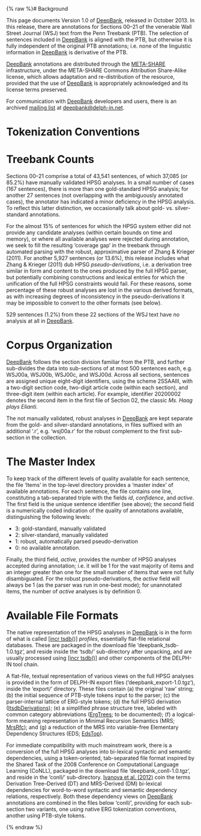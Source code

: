 {% raw %}# Background

This page documents Version 1.0 of [DeepBank](../DeepBank), released in
October 2013. In this release, there are annotations for Sections 00–21
of the venerable Wall Street Journal (WSJ) text from the Penn Treebank
(PTB). The selection of sentences included in [DeepBank](../DeepBank) is
aligned with the PTB, but otherwise it is fully independent of the
original PTB annotations; i.e. none of the linguistic information in
[DeepBank](../DeepBank) is derivative of the PTB.

[DeepBank](../DeepBank) annotations are distributed through the
[META-SHARE](http://www.meta-share.eu/) infrastructure, under the
META-SHARE Commons Attribution Share-Alike license, which allows
adaptation and re-distribution of the resource, provided that the use of
[DeepBank](../DeepBank) is appropriately acknowledged and its license terms
preserved.

For communication with [DeepBank](../DeepBank) developers and users, there
is an archived [mailing
list](http://lists.delph-in.net/archives/deepbank/) at
deepbank@delph-in.net.

# Tokenization Conventions

# Treebank Counts

Sections 00–21 comprise a total of 43,541 sentences, of which 37,085 (or
85.2%) have manually validated HPSG analyses. In a small number of cases
(167 sentences), there is more than one gold-standard HPSG analysis; for
another 27 sentences (not overlapping with the ambiguously annotated
cases), the annotator has indicated a minor deficiency in the HPSG
analysis. To reflect this latter distinction, we occasionally talk about
gold- vs. silver-standard annotations.

For the almost 15% of sentences for which the HPSG system either did not
provide any candidate analyses (within certain bounds on time and
memory), or where all available analyses were rejected during
annotation, we seek to fill the resulting ‘coverage gap’ in the treebank
through automated parsing with the robust, approximative parser of Zhang
& Krieger (2011). For another 5,927 sentences (or 13.6%), this release
includes what Zhang & Krieger (2011) dub HPSG *pseudo-derivations*, i.e.
a derivation tree similar in form and content to the ones produced by
the full HPSG parser, but potentially combining constructions and
lexical entries for which the unification of the full HPSG constraints
would fail. For these reasons, some percentage of these robust analyses
are lost in the various derived formats, as with increasing degrees of
inconsistency in the pseudo-derivations it may be impossible to convert
to the other formats (see below).

529 sentences (1.2%) from these 22 sections of the WSJ text have no
analysis at all in [DeepBank](../DeepBank).

# Corpus Organization

[DeepBank](../DeepBank) follows the section division familiar from the PTB,
and further sub-divides the data into sub-sections of at most 500
sentences each, e.g. WSJ00a, WSJ00b, WSJ00c, and WSJ00d. Across all
sections, sentences are assigned unique eight-digit identifiers, using
the scheme 2SSAAIII, with a two-digit section code, two-digit article
code (within each section), and three-digit item (within each article).
For example, identifier 20200002 denotes the second item in the first
file of Section 02, the classic *Ms. Haag plays Elianti.*

The not manually validated, robust analyses in [DeepBank](../DeepBank) are
kept separate from the gold- and silver-standard annotations, in files
suffixed with an additional ‘.r’, e.g. ‘wsj00a.r’ for the robust
complement to the first sub-section in the collection.

# The Master Index

To keep track of the different levels of quality available for each
sentence, the file ‘Items’ in the top-level directory provides a ‘master
index’ of available annotations. For each sentence, the file contains
one line, constituting a tab-separated triple with the fields *id*,
*confidence*, and *active*. The first field is the unique sentence
identifier (see above); the second field is a numerically coded
indication of the quality of annotations available, distinguishing the
following levels:

- 3: gold-standard, manually validated
- 2: silver-standard, manually validated
- 1: robust, automatically parsed pseudo-derivation
- 0: no available annotation.

Finally, the third field, *active*, provides the number of HPSG analyses
accepted during annotation; i.e. it will be 1 for the vast majority of
items and an integer greater than one for the small number of items that
were not fully disambiguated. For the robust pseudo-derivations, the
*active* field will always be 1 (as the parser was run in one-best
mode); for unannotated items, the number of *active* analyses is by
definition 0.

# Available File Formats

The native representation of the HPSG analyses in [DeepBank](../DeepBank)
is in the form of what is called [\[incr
tsdb()\]](http://www.delph-in.net/itsdb) *profiles*, essentially
flat-file relational databases. These are packaged in the download file
‘deepbank\_tsdb-1.0.tgz‘, and reside inside the ‘tsdb/‘ sub-directory
after unpacking, and are usually processed using [\[incr
tsdb()\]](http://www.delph-in.net/itsdb) and other components of the
DELPH-IN tool chain.

A flat-file, textual representation of various views on the full HPSG
analyses is provided in the form of DELPH-IN export files
(‘deepbank\_export-1.0.tgz‘), inside the ‘export/’ directory. These
files contain (a) the original ‘raw’ string; (b) the initial sequence of
PTB-style tokens input to the parser; (c) the parser-internal lattice of
ERG-style tokens; (d) the full HPSG derivation
([ItsdbDerivations](https://blog.inductorsoftware.com/docsproto/tools/ItsdbDerivations)); (e) a simplified phrase
structure tree, labeled with common category abbreviations
([ErgTrees](/ErgTrees); to be documented); (f) a logical-form meaning
representation in Minimal Recursion Semantics (MRS; [MrsRfc](MrsRfc));
and (g) a reduction of the MRS into variable-free Elementary Dependency
Structures (EDS; [EdsTop](https://blog.inductorsoftware.com/docsproto/concept/EdsTop)).

For immediate compatibility with much mainstream work, there is a
conversion of the full HPSG analyses into bi-lexical syntactic and
semantic dependencies, using a token-oriented, tab-separated file format
inspired by the Shared Task of the 2008 Conference on Computational
Language Learning (CoNLL), packaged in the download file
‘deepbank\_conll-1.0.tgz‘, and reside in the ‘conll/’ sub-directory.
[Ivanova et al. (2012)](http://aclweb.org/anthology/W/W12/W12-3602.pdf)
coin the terms Derivation Tree–Derived (DT) and MRS-Derived (DM)
bi-lexical dependencies for word-to-word syntactic and semantic
dependency relations, respectively. Both these dependency views on
[DeepBank](../DeepBank) annotations are combined in the files below
‘conll/’, providing for each sub-section two variants, one using native
ERG tokenization conventions, another using PTB-style tokens.

{% endraw %}